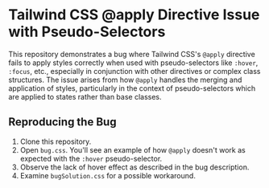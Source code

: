 # Tailwind CSS @apply Directive Issue with Pseudo-Selectors

This repository demonstrates a bug where Tailwind CSS's `@apply` directive fails to apply styles correctly when used with pseudo-selectors like `:hover`, `:focus`, etc., especially in conjunction with other directives or complex class structures.  The issue arises from how `@apply` handles the merging and application of styles, particularly in the context of pseudo-selectors which are applied to states rather than base classes.

## Reproducing the Bug

1. Clone this repository.
2. Open `bug.css`.  You'll see an example of how `@apply` doesn't work as expected with the `:hover` pseudo-selector.
3. Observe the lack of hover effect as described in the bug description.
4. Examine `bugSolution.css` for a possible workaround.